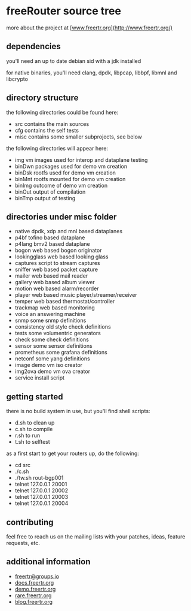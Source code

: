 # freeRouter source tree

more about the project at [www.freertr.org](http://www.freertr.org/)

## dependencies

you'll need an up to date debian sid with a jdk installed

for native binaries, you'll need clang, dpdk, libpcap, libbpf, libmnl and libcrypto

## directory structure

the following directories could be found here:
* src contains the main sources
* cfg contains the self tests
* misc contains some smaller subprojects, see below

the following directories will appear here:
* img vm images used for interop and dataplane testing
* binDwn packages used for demo vm creation
* binDsk rootfs used for demo vm creation
* binMnt rootfs mounted for demo vm creation
* binImg outcome of demo vm creation
* binOut output of compilation
* binTmp output of testing

## directories under misc folder

* native dpdk, xdp and mnl based dataplanes
* p4bf tofino based dataplane
* p4lang bmv2 based dataplane
* bogon web based bogon originator
* lookingglass web based looking glass
* captures script to stream captures
* sniffer web based packet capture
* mailer web based mail reader
* gallery web based album viewer
* motion web based alarm/recorder
* player web based music player/streamer/receiver
* temper web based thermostat/controller
* trackmap web based monitoring
* voice an answering machine
* snmp some snmp definitions
* consistency old style check definitions
* tests some volumentric generators
* check some check definitions
* sensor some sensor definitions
* prometheus some grafana definitions
* netconf some yang definitions
* image demo vm iso creator
* img2ova demo vm ova creator
* service install script

## getting started

there is no build system in use, but you'll find shell scripts:
* d.sh to clean up
* c.sh to compile
* r.sh to run
* t.sh to selftest

as a first start to get your routers up, do the following:
* cd src
* ./c.sh
* ./tw.sh rout-bgp001
* telnet 127.0.0.1 20001
* telnet 127.0.0.1 20002
* telnet 127.0.0.1 20003
* telnet 127.0.0.1 20004

## contributing

feel free to reach us on the mailing lists with your patches, ideas, feature requests, etc.

## additional information

* [freertr@groups.io](mailto:freertr@groups.io)
* [docs.freertr.org](http://docs.freertr.org/)
* [demo.freertr.org](http://demo.freertr.org/)
* [rare.freertr.org](http://rare.freertr.org/)
* [blog.freertr.org](http://blog.freertr.org/)
